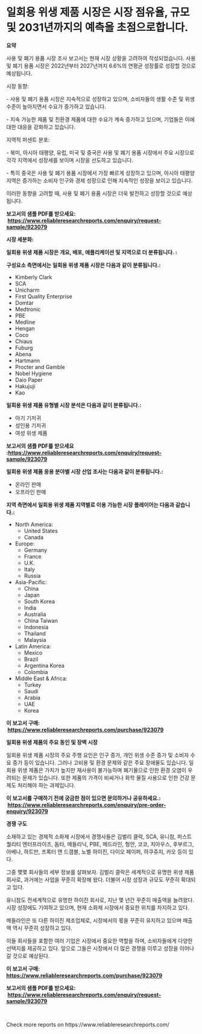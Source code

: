 <p><h1>일회용 위생 제품 시장은 시장 점유율, 규모 및 2031년까지의 예측을 초점으로합니다.</h1></p><p><strong>요약</strong></p>
<p><p>사용 및 폐기 용품 시장 조사 보고서는 현재 시장 상황을 고려하여 작성되었습니다. 사용 및 폐기 용품 시장은 2022년부터 2027년까지 6.6%의 연평균 성장률로 성장할 것으로 예상됩니다.</p><p>시장 동향:</p><p>- 사용 및 폐기 용품 시장은 지속적으로 성장하고 있으며, 소비자들의 생활 수준 및 위생 수준이 높아지면서 수요가 증가하고 있습니다.</p><p>- 지속 가능한 제품 및 친환경 제품에 대한 수요가 계속 증가하고 있으며, 기업들은 이에 대한 대응을 강화하고 있습니다.</p><p>지역적 퍼센트 분포:</p><p>- 북미, 아시아 태평양, 유럽, 미국 및 중국은 사용 및 폐기 용품 시장에서 주요 시장으로 각각 지역에서 성장세를 보이며 시장을 선도하고 있습니다.</p><p>- 특히 중국은 사용 및 폐기 용품 시장에서 가장 빠르게 성장하고 있으며, 아시아 태평양 지역은 증가하는 소비자 인구와 경제 성장으로 인해 지속적인 성장을 보이고 있습니다.</p><p>이러한 동향을 고려할 때, 사용 및 폐기 용품 시장은 더욱 발전하고 성장할 것으로 예상됩니다.</p></p>
<p><strong>보고서의 샘플 PDF를 받으세요: &nbsp;<a href="https://www.reliableresearchreports.com/enquiry/request-sample/923079">https://www.reliableresearchreports.com/enquiry/request-sample/923079</a></strong></p>
<p><strong>시장 세분화:</strong></p>
<p><strong> 일회용 위생 제품 시장은 개요, 배포, 애플리케이션 및 지역으로 더 분류됩니다. :</strong></p>
<p><strong>구성요소 측면에서는 일회용 위생 제품 시장은 다음과 같이 분류됩니다.:</strong></p>
<p><ul><li>Kimberly Clark</li><li>SCA</li><li>Unicharm</li><li>First Quality Enterprise</li><li>Domtar</li><li>Medtronic</li><li>PBE</li><li>Medline</li><li>Hengan</li><li>Coco</li><li>Chiaus</li><li>Fuburg</li><li>Abena</li><li>Hartmann</li><li>Procter and Gamble</li><li>Nobel Hygiene</li><li>Daio Paper</li><li>Hakujuji</li><li>Kao</li></ul></p>
<p><strong> 일회용 위생 제품 유형별 시장 분석은 다음과 같이 분류됩니다.:</strong></p>
<p><ul><li>아기 기저귀</li><li>성인용 기저귀</li><li>여성 위생 제품</li></ul></p>
<p><strong>보고서의 샘플 PDF를 받으세요 :<a href="https://www.reliableresearchreports.com/enquiry/request-sample/923079">https://www.reliableresearchreports.com/enquiry/request-sample/923079</a></strong></p>
<p><strong> 일회용 위생 제품 응용 분야별 시장 산업 조사는 다음과 같이 분류됩니다.:</strong></p>
<p><ul><li>온라인 판매</li><li>오프라인 판매</li></ul></p>
<p><strong>지역 측면에서 일회용 위생 제품 지역별로 이용 가능한 시장 플레이어는 다음과 같습니다.:</strong></p>
<p><ul>
    <li>
        North America:
        <ul>
            <li>United States</li>
            <li>Canada</li>
        </ul>
    </li>
    <li>
        Europe:
        <ul>
            <li>Germany</li>
            <li>France</li>
            <li>U.K.</li>
            <li>Italy</li>
            <li>Russia</li>
        </ul>
    </li>
    <li>
        Asia-Pacific:
        <ul>
            <li>China</li>
            <li>Japan</li>
            <li>South Korea</li>
            <li>India</li>
            <li>Australia</li>
            <li>China Taiwan</li>
            <li>Indonesia</li>
            <li>Thailand</li>
            <li>Malaysia</li>
        </ul>
    </li>
    <li>
        Latin America:
        <ul>
            <li>Mexico</li>
            <li>Brazil</li>
            <li>Argentina Korea</li>
            <li>Colombia</li>
        </ul>
    </li>
    <li>
        Middle East & Africa:
        <ul>
            <li>Turkey</li>
            <li>Saudi</li>
            <li>Arabia</li>
            <li>UAE</li>
            <li>Korea</li>
        </ul>
    </li>
    </ul></p>
<p><strong>이 보고서 구매: &nbsp;<a href="https://www.reliableresearchreports.com/purchase/923079">https://www.reliableresearchreports.com/purchase/923079</a></strong></p>
<p><strong>일회용 위생 제품의 주요 동인 및 장벽 시장</strong></p>
<p><p>일회용 위생 제품 시장의 주요 주행 요인은 인구 증가, 개인 위생 수준 증가 및 소비자 수요 증가 등이 있습니다. 그러나 고비용 및 환경 문제와 같은 주요 장애물도 있습니다. 일회용 위생 제품은 가치가 높지만 재사용이 불가능하며 폐기물으로 인한 환경 오염이 우려되는 문제가 있습니다. 또한 제품의 가격이 비싸거나 화학 물질 사용으로 인한 건강 문제도 처리해야 하는 과제입니다.</p></p>
<p><strong>이 보고서를 구매하기 전에 궁금한 점이 있으면 문의하거나 공유하세요.: &nbsp;<a href="https://www.reliableresearchreports.com/enquiry/pre-order-enquiry/923079">https://www.reliableresearchreports.com/enquiry/pre-order-enquiry/923079</a></strong></p>
<p><strong>경쟁 구도</strong></p>
<p><p>소재하고 있는 경제적 소화제 시장에서 경쟁사들은 김벌리 클락, SCA, 유니참, 퍼스트 퀄리티 엔터프라이즈, 돔타, 메들리닉, PBE, 메드라인, 헝안, 코코, 치아우스, 후부르그, 아베나, 하트만, 프록터 앤 드갬블, 노벨 하이진, 다이오 페이퍼, 하쿠쥬지, 카오 등이 있다. </p><p>그중 몇몇 회사들의 세부 정보를 살펴보자. 김벌리 클락은 세계적으로 유명한 위생 제품 회사로, 과거에는 사업을 꾸준히 확장해 왔다. 더불어 시장 성장과 규모도 꾸준히 확대되고 있다. </p><p>유니참도 전세계적으로 유명한 하이진 회사로, 지난 몇 년간 꾸준히 매출액을 늘려왔다. 시장 성장에도 기여하고 있으며, 현재 소화제 시장에서 중요한 위치를 차지하고 있다.</p><p>메들라인은 또 다른 하이진 제조업체로, 시장에서의 몫을 꾸준히 유지하고 있으며 매출액 역시 꾸준히 성장하고 있다. </p><p>이들 회사들을 포함한 여러 기업은 시장에서 중요한 역할을 하며, 소비자들에게 다양한 선택지를 제공하고 있다. 앞으로 그들은 시장에서 더 많은 경쟁을 이루고 성장을 이어나갈 것으로 예상된다.</p></p>
<p><strong>이 보고서 구매: &nbsp; <a href="https://www.reliableresearchreports.com/purchase/923079">https://www.reliableresearchreports.com/purchase/923079</a></strong></p>
<p><strong>보고서의 샘플 PDF를 받으세요: &nbsp;<a href="https://www.reliableresearchreports.com/enquiry/request-sample/923079">https://www.reliableresearchreports.com/enquiry/request-sample/923079</a></strong><strong></strong></p>
<p>&nbsp;</p>
<p>Check more reports on https://www.reliableresearchreports.com/</p>